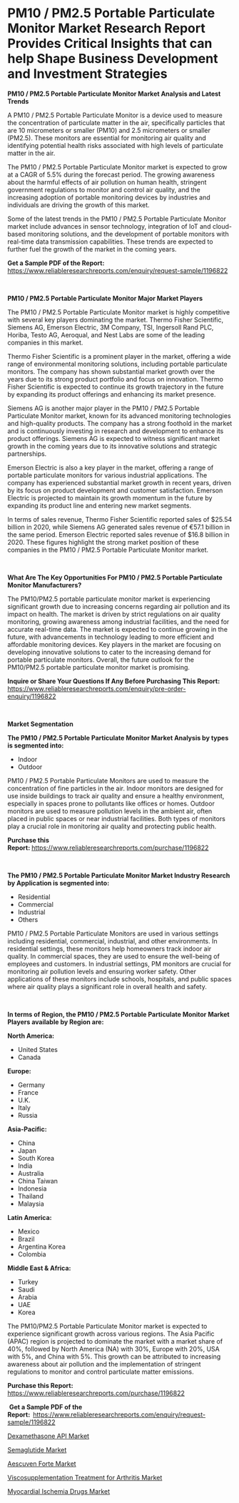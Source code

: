 <p><h1>PM10 / PM2.5 Portable Particulate Monitor Market Research Report Provides Critical Insights that can help Shape Business Development and Investment Strategies</h1></p><p><strong>PM10 / PM2.5 Portable Particulate Monitor Market Analysis and Latest Trends</strong></p>
<p><p>A PM10 / PM2.5 Portable Particulate Monitor is a device used to measure the concentration of particulate matter in the air, specifically particles that are 10 micrometers or smaller (PM10) and 2.5 micrometers or smaller (PM2.5). These monitors are essential for monitoring air quality and identifying potential health risks associated with high levels of particulate matter in the air.</p><p>The PM10 / PM2.5 Portable Particulate Monitor market is expected to grow at a CAGR of 5.5% during the forecast period. The growing awareness about the harmful effects of air pollution on human health, stringent government regulations to monitor and control air quality, and the increasing adoption of portable monitoring devices by industries and individuals are driving the growth of this market. </p><p>Some of the latest trends in the PM10 / PM2.5 Portable Particulate Monitor market include advances in sensor technology, integration of IoT and cloud-based monitoring solutions, and the development of portable monitors with real-time data transmission capabilities. These trends are expected to further fuel the growth of the market in the coming years.</p></p>
<p><strong>Get a Sample PDF of the Report:&nbsp;</strong> <a href="https://www.reliableresearchreports.com/enquiry/request-sample/1196822">https://www.reliableresearchreports.com/enquiry/request-sample/1196822</a></p>
<p>&nbsp;</p>
<p><strong>PM10 / PM2.5 Portable Particulate Monitor Major Market Players</strong></p>
<p><p>The PM10 / PM2.5 Portable Particulate Monitor market is highly competitive with several key players dominating the market. Thermo Fisher Scientific, Siemens AG, Emerson Electric, 3M Company, TSI, Ingersoll Rand PLC, Horiba, Testo AG, Aeroqual, and Nest Labs are some of the leading companies in this market.</p><p>Thermo Fisher Scientific is a prominent player in the market, offering a wide range of environmental monitoring solutions, including portable particulate monitors. The company has shown substantial market growth over the years due to its strong product portfolio and focus on innovation. Thermo Fisher Scientific is expected to continue its growth trajectory in the future by expanding its product offerings and enhancing its market presence.</p><p>Siemens AG is another major player in the PM10 / PM2.5 Portable Particulate Monitor market, known for its advanced monitoring technologies and high-quality products. The company has a strong foothold in the market and is continuously investing in research and development to enhance its product offerings. Siemens AG is expected to witness significant market growth in the coming years due to its innovative solutions and strategic partnerships.</p><p>Emerson Electric is also a key player in the market, offering a range of portable particulate monitors for various industrial applications. The company has experienced substantial market growth in recent years, driven by its focus on product development and customer satisfaction. Emerson Electric is projected to maintain its growth momentum in the future by expanding its product line and entering new market segments.</p><p>In terms of sales revenue, Thermo Fisher Scientific reported sales of $25.54 billion in 2020, while Siemens AG generated sales revenue of €57.1 billion in the same period. Emerson Electric reported sales revenue of $16.8 billion in 2020. These figures highlight the strong market position of these companies in the PM10 / PM2.5 Portable Particulate Monitor market.</p></p>
<p>&nbsp;</p>
<p><strong>What Are The Key Opportunities For PM10 / PM2.5 Portable Particulate Monitor Manufacturers?</strong></p>
<p><p>The PM10/PM2.5 portable particulate monitor market is experiencing significant growth due to increasing concerns regarding air pollution and its impact on health. The market is driven by strict regulations on air quality monitoring, growing awareness among industrial facilities, and the need for accurate real-time data. The market is expected to continue growing in the future, with advancements in technology leading to more efficient and affordable monitoring devices. Key players in the market are focusing on developing innovative solutions to cater to the increasing demand for portable particulate monitors. Overall, the future outlook for the PM10/PM2.5 portable particulate monitor market is promising.</p></p>
<p><strong>Inquire or Share Your Questions If Any Before Purchasing This Report:</strong> <a href="https://www.reliableresearchreports.com/enquiry/pre-order-enquiry/1196822">https://www.reliableresearchreports.com/enquiry/pre-order-enquiry/1196822</a></p>
<p>&nbsp;</p>
<p><strong>Market Segmentation</strong></p>
<p><strong>The PM10 / PM2.5 Portable Particulate Monitor Market Analysis by types is segmented into:</strong></p>
<p><ul><li>Indoor</li><li>Outdoor</li></ul></p>
<p><p>PM10 / PM2.5 Portable Particulate Monitors are used to measure the concentration of fine particles in the air. Indoor monitors are designed for use inside buildings to track air quality and ensure a healthy environment, especially in spaces prone to pollutants like offices or homes. Outdoor monitors are used to measure pollution levels in the ambient air, often placed in public spaces or near industrial facilities. Both types of monitors play a crucial role in monitoring air quality and protecting public health.</p></p>
<p><strong>Purchase this Report:&nbsp;</strong><a href="https://www.reliableresearchreports.com/purchase/1196822">https://www.reliableresearchreports.com/purchase/1196822</a></p>
<p>&nbsp;</p>
<p><strong>The PM10 / PM2.5 Portable Particulate Monitor Market Industry Research by Application is segmented into:</strong></p>
<p><ul><li>Residential</li><li>Commercial</li><li>Industrial</li><li>Others</li></ul></p>
<p><p>PM10 / PM2.5 Portable Particulate Monitors are used in various settings including residential, commercial, industrial, and other environments. In residential settings, these monitors help homeowners track indoor air quality. In commercial spaces, they are used to ensure the well-being of employees and customers. In industrial settings, PM monitors are crucial for monitoring air pollution levels and ensuring worker safety. Other applications of these monitors include schools, hospitals, and public spaces where air quality plays a significant role in overall health and safety.</p></p>
<p>&nbsp;</p>
<p><strong>In terms of Region, the PM10 / PM2.5 Portable Particulate Monitor Market Players available by Region are:</strong></p>
<p>
    <p> <strong> North America: </strong>
        <ul>
            <li>United States</li>
            <li>Canada</li>
        </ul>
        </p> 
    <p> <strong> Europe: </strong>
        <ul>
            <li>Germany</li>
            <li>France</li>
            <li>U.K.</li>
            <li>Italy</li>
            <li>Russia</li>
        </ul>
        </p> 
    <p> <strong> Asia-Pacific: </strong>
        <ul>
            <li>China</li>
            <li>Japan</li>
            <li>South Korea</li>
            <li>India</li>
            <li>Australia</li>
            <li>China Taiwan</li>
            <li>Indonesia</li>
            <li>Thailand</li>
            <li>Malaysia</li>
        </ul>
        </p> 
    <p> <strong> Latin America: </strong>
        <ul>
            <li>Mexico</li>
            <li>Brazil</li>
            <li>Argentina Korea</li>
            <li>Colombia</li>
        </ul>
        </p> 
    <p> <strong> Middle East & Africa: </strong>
        <ul>
            <li>Turkey</li>
            <li>Saudi</li>
            <li>Arabia</li>
            <li>UAE</li>
            <li>Korea</li>
        </ul>
    </p>
    </p>
<p><p>The PM10/PM2.5 Portable Particulate Monitor market is expected to experience significant growth across various regions. The Asia Pacific (APAC) region is projected to dominate the market with a market share of 40%, followed by North America (NA) with 30%, Europe with 20%, USA with 5%, and China with 5%. This growth can be attributed to increasing awareness about air pollution and the implementation of stringent regulations to monitor and control particulate matter emissions.</p></p>
<p><strong>Purchase this Report: </strong><a href="https://www.reliableresearchreports.com/purchase/1196822">https://www.reliableresearchreports.com/purchase/1196822</a></p>
<p>&nbsp;<strong>Get a Sample PDF of the Report:&nbsp;&nbsp;</strong><a href="https://www.reliableresearchreports.com/enquiry/request-sample/1196822">https://www.reliableresearchreports.com/enquiry/request-sample/1196822</a></p>
<p><strong></strong></p>
<p><p><a href="https://medium.com/@scottford2001/dexamethasone-api-nbsp-market-focuses-on-market-share-size-and-projected-forecast-till-2031-d01920cf8c83">Dexamethasone API Market</a></p><p><a href="https://medium.com/@elvirabogdani08/semaglutide-market-outlook-industry-overview-and-forecast-2024-to-2031-38305587b625">Semaglutide Market</a></p><p><a href="https://medium.com/@elvirabogdani08/aescuven-forte-market-trends-forecast-and-competitive-analysis-to-2031-ce521bf4637e">Aescuven Forte Market</a></p><p><a href="https://medium.com/@angelaarnold1941/viscosupplementation-treatment-for-arthritis-market-size-reveals-the-best-marketing-channels-in-f92b6d2ba72d">Viscosupplementation Treatment for Arthritis Market</a></p><p><a href="https://medium.com/@ashlybednar2023/myocardial-ischemia-drugs-market-furnishes-information-on-market-share-market-trends-and-market-eaa0e4f03c9d">Myocardial Ischemia Drugs Market</a></p></p>
